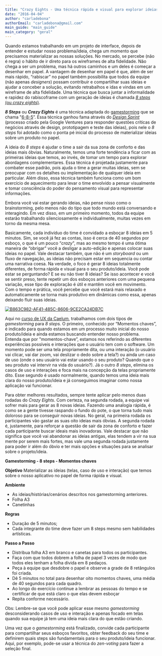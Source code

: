 ```yaml
---
title: "Crazy Eights - Uma técnica rápida e visual para explorar ideias com seu time"
date: "2016-04-04"
author: "carladebona"
authorEmail: "carladebona@gmail.com"
main_guide: "main_guide"
main_category: "geral"
---
```


Quando estamos trabalhando em um projeto de interface, depois de entender e estudar nosso problema/ideia, chega um momento que precisamos materializar as nossas soluções. No mercado, se percebe (não é regra) o hábito de ir direto para os wireframes de alta fidelidade. Não chega a ser um problema, mas há outros caminhos e um deles é começar a desenhar em papel. A vantagem de desenhar em papel é que, além de ser mais rápido, “rabiscar” no papel também possibilita que todos da equipe (não apenas _designers_) possam contribuir e compartilhar suas ideias e ajudar a conceber a solução, evitando retrabalhos e idas e vindas em um wireframe de alta fidelidade. Uma técnica que busca juntar a informalidade e rapidez do rabiscoframe com um geração de ideias é chamada [_8 steps_ (ou _crazy eights_)](http://www.fastcodesign.com/1672917/the-8-steps-to-creating-a-great-storyboard).

_**8 Steps**_ ou **_Crazy Eights_** é uma técnica adaptada do [gamestorming](http://gamestorming.com/about/) que se chama "[6-8-5](http://gamestorming.com/games-for-fresh-thinking-and-ideas/6-8-5s/)”. Essa técnica ganhou fama através do _[Design Sprint](http://www.gv.com/sprint/)_ (processo criado pela Google Ventures para responder questões críticas de negócios através de design, prototipagem e teste das ideias), pois nele o _8 steps_ foi adotado como o ponta pé inicial do processo de materializar ideias sobre um produto no papel.

A ideia do _8 steps_ é ajudar o time a sair da sua zona de conforto e das ideias mais óbvias. Naturalmente, temos uma forte tendência a ficar com as primeiras ideias que temos, ao invés, de tomar um tempo para explorar abordagens complementares. Essa técnica é projetada justamente para combater esse padrão, pois ajuda o time a gerar muitas ideias, sem se preocupar com os detalhes ou implementação de qualquer ideia em particular. Além disso, essa técnica também funciona como um bom exercício de aquecimento para levar o time envolvido a pensar visualmente e tomar consciência do poder do pensamento visual para representar informações.

Embora você vai estar gerando ideias, não pense nisso como o brainstorming, pelo menos não do tipo que todo mundo está conversando e interagindo. Em vez disso, em um primeiro momento, todos da equipe estarão trabalhando silenciosamente e individualmente, muitas vezes em torno da mesma mesa.

Basicamente, cada indivíduo do time é convidado a esboçar 8 ideias em 5 minutos. Sim, se você já fez as contas, isso é cerca de 40 segundos por esboço, o que é um pouco “_crazy_", mas ao mesmo tempo é uma ótima maneira de “obrigar" você a desligar a auto-edição e apenas colocar suas ideias no papel. Vale destacar também, que não é um _storyboard_ ou um fluxo de navegação, as ideias não precisam estar em sequencia ou contar uma narrativa coesa. Na verdade, o foco é gerar 8 ideias totalmente diferentes, de forma rápida e visual para o seu produto/ideia. Você pode estar se perguntando? E se eu não tiver 8 ideias? Se isso acontecer e você se sentir preso, tente repetir um dos esboços anteriores com uma pequena variação, esse tipo de exploração é útil e mantêm você em movimento. Com o tempo e prática, você percebe que você estará mais relaxado e automaticamente se torna mais produtivo em dinâmicas como essa, apenas deixando fluir suas ideias.

[![B863C982-AF41-485C-8606-9CE2CA24DB7C](https://blog.caelum.com.br/wp-content/uploads/2016/03/B863C982-AF41-485C-8606-9CE2CA24DB7C-1024x678.png)](https://blog.caelum.com.br/wp-content/uploads/2016/03/B863C982-AF41-485C-8606-9CE2CA24DB7C.png)

Aqui no [curso de UX da Caelum](https://www.caelum.com.br/curso-ux-usabilidade-mobile-web/), trabalhamos com dois tipos de _gamestorming_ para _8 steps._ O primeiro, conhecido por “Momentos chaves”, é indicado para quando estamos em um processo muito inicial do nosso produto/ideia e ainda estamos buscando entender nosso problema. Entenda que por "momentos-chave”, estamos nos referindo as diferentes experiências possíveis e interações que o usuário tem com o software. Um momento pode ser uma tela propriamente dita, ou uma interação (o usuário vai clicar, vai dar zoom, vai deslizar o dedo sobre a tela?) ou ainda um caso de uso (onde o seu usuário vai estar usando o seu produto? Quando que o seu produto vai intervir na vida do usuário?). Já o outro _8 steps_, elimina os casos de uso e interações e foca mais na concepção da telas propriamente dito. Esse segundo é usado normalmente, quando temos uma ideia mais clara do nosso produto/ideia e já conseguimos imaginar como nossa aplicação vai funcionar.

Para obter melhores resultados, sempre tente aplicar pelo menos duas rodadas do _Crazy Eights_. Com certeza, na segunda rodada, a equipe vai sofrer mais para gerar as 8 novas ideias. Fazendo uma analogia rápida, é como se a gente tivesse raspando o fundo do pote, o que torna tudo mais doloroso para se conseguir novas ideias. No geral, na primeira rodada os participantes vão gastar as suas oito ideias mais óbvias. A segunda rodada é, justamente, para reforçar a questão de sair da zona de conforto e fazer cada participante buscar ideais mais inovadoras. Vale destacar que não significa que você vai abandonar as ideias antigas, elas tendem a vir na sua mente por serem mais fortes, mas vale uma segunda rodada justamente para poder ir além do óbvio e ter mais opções e situações para se analisar sobre o projeto/ideia.

**Gamestorming - 8 steps - Momentos chaves**

**Objetivo** Materializar as ideias (telas, caso de uso e interação) que temos sobre o nosso aplicativo no papel de forma rápida e visual.

**Ambiente**

- As ideias/histórias/cenários descritos nos gamestorming anteriores.
- Folha A3
- Canetinhas

**Regras**

- Duração de 5 minutos;
- Cada integrante do time deve fazer um 8 steps mesmo sem habilidades artísticas.

**Passo a Passo**

- Distribua folha A3 em branco e canetas para todos os participantes.
- Faça com que todos dobrem a folha de papel 3 vezes de modo que todos eles tenham a folha divida em 8 pedaços.
- Peça à equipe que desdobre o papel e observe a grade de 8 retângulos foi criada.
- Dê 5 minutos no total para desenhar oito momentos chaves, uma média de 40 segundos para cada quadro.
- Ao longo do exercício continue a lembrar as pessoas do tempo e se certificar de que está claro o que elas devem esboçar
- Repita conforme necessário.

Obs: Lembre-se que você pode aplicar esse mesmo _gamestorming_ desconsiderando casos de uso e interação e apenas focado em telas quando sua equipe já tem uma ideia mais clara do que estão criando.

Uma vez que o _gamestorming_ está finalizado, convide cada participante para compartilhar seus esboços favoritos, obter feedback do seu time e definirem quais steps são fundamentais para o seu produto/ideia funcionar. Aqui, por exemplo, pode-se usar a técnica do _zen-voting_ para fazer a seleção final.
